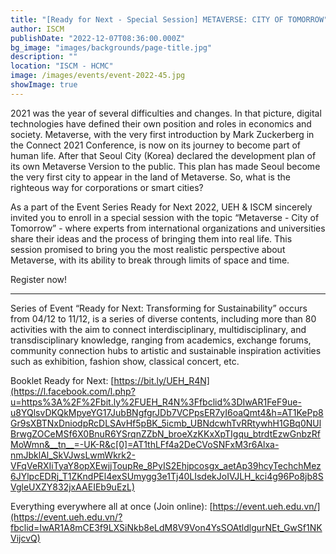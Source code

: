 ```yaml
---
title: "[Ready for Next - Special Session] METAVERSE: CITY OF TOMORROW"
author: ISCM
publishDate: "2022-12-07T08:36:00.000Z"
bg_image: "images/backgrounds/page-title.jpg"
description: "" 
location: "ISCM - HCMC"
image: /images/events/event-2022-45.jpg
showImage: true
---
```

2021 was the year of several difficulties and changes. In that picture, digital technologies have defined their own position and roles in economics and society. Metaverse, with the very first introduction by Mark Zuckerberg in the Connect 2021 Conference, is now on its journey to become part of human life. After that Seoul City (Korea) declared the development plan of its own Metaverse Version to the public. This plan has made Seoul become the very first city to appear in the land of Metaverse. So, what is the righteous way for corporations or smart cities?

As a part of the Event Series Ready for Next 2022, UEH & ISCM sincerely invited you to enroll in a special session with the topic “Metaverse - City of Tomorrow” - where experts from international organizations and universities share their ideas and the process of bringing them into real life. This session promised to bring you the most realistic perspective about Metaverse, with its ability to break through limits of space and time.

Register now!

_____________

Series of Event “Ready for Next: Transforming for Sustainability” occurs from 04/12 to 11/12, is a series of diverse contents, including more  than 80 activities with the aim to connect interdisciplinary, multidisciplinary, and transdisciplinary knowledge, ranging from academics, exchange forums, community connection hubs to artistic and sustainable inspiration activities such as exhibition, fashion show, classical concert, etc.

Booklet Ready for Next: [https://bit.ly/UEH_R4N](https://l.facebook.com/l.php?u=https%3A%2F%2Fbit.ly%2FUEH_R4N%3Ffbclid%3DIwAR1FeF9ue-u8YQlsvDKQkMpyeYG17JubBNgfgrJDb7VCPpsER7yI6oaQmt4&h=AT1KePp8Gr9sXBTNxDniodpRcDLSAvHf5pBK_5icmb_UBNdcwhTvRRtywhH1GBq0NUlBrwgZOCeMSf6X0BnuR6YSrqnZZbN_broeXzKKxXpTIgqu_btrdtEzwGnbzRfMoWmn&__tn__=-UK-R&c[0]=AT1thLFf4a2DeCVoSNFxM3r6Alxa-nmJbklAl_SkVJwsLwmWkrk2-VFqVeRXIiTyaY8opXEwjjToupRe_8PyIS2Ehjpcosgx_aetAp39hcyTechchMez6JYlpcEDRj_T1ZKndPEl4exSUmygg3e1Tj40LIsdekJoIVJLH_kci4g96Po8jb8SVgleUXZY832jxAAEIEb9uEzL)

Everything everywhere all at once (Join online): [https://event.ueh.edu.vn/](https://event.ueh.edu.vn/?fbclid=IwAR1A8mCE3f9LXSiNkb8eLdM8V9Von4YsSOAtldlgurNEt_GwSf1NKVijcvQ)